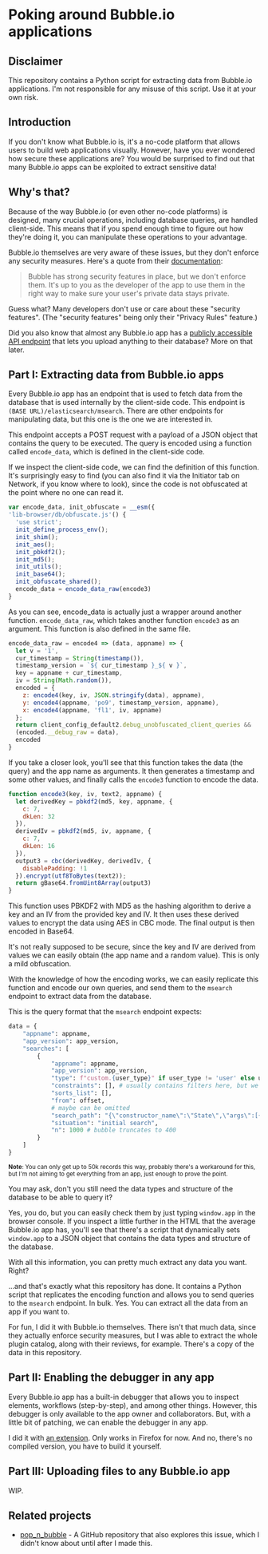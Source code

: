 # Poking around Bubble.io applications

## Disclaimer

This repository contains a Python script for extracting data from Bubble.io applications. I'm not responsible for any misuse of this script. Use it at your own risk.

## Introduction

If you don't know what Bubble.io is, it's a no-code platform that allows users to build web applications visually. However, have you ever wondered how secure these applications are? You would be surprised to find out that many Bubble.io apps can be exploited to extract sensitive data!

## Why's that?

Because of the way Bubble.io (or even other no-code platforms) is designed, many crucial operations, including database queries, are handled client-side. This means that if you spend enough time to figure out how they're doing it, you can manipulate these operations to your advantage.

Bubble.io themselves are very aware of these issues, but they don't enforce any security measures. Here's a quote from their [documentation](https://manual.bubble.io/help-guides/data/the-database/protecting-data-with-privacy-rules):

> Bubble has strong security features in place, but we don't enforce them. It's up to you as the developer of the app to use them in the right way to make sure your user's private data stays private.

Guess what? Many developers don't use or care about these "security features". (The "security features" being only their "Privacy Rules" feature.)

Did you also know that almost any Bubble.io app has a [publicly accessible API endpoint](https://forum.bubble.io/t/easy-file-upload-to-bubble-using-api-fileupload/323804) that lets you upload anything to their database? More on that later.

## Part I: Extracting data from Bubble.io apps

Every Bubble.io app has an endpoint that is used to fetch data from the database that is used internally by the client-side code. This endpoint is `(BASE URL)/elasticsearch/msearch`. There are other endpoints for manipulating data, but this one is the one we are interested in.

This endpoint accepts a POST request with a payload of a JSON object that contains the query to be executed. The query is encoded using a function called `encode_data`, which is defined in the client-side code.

If we inspect the client-side code, we can find the definition of this function. It's surprisingly easy to find (you can also find it via the Initiator tab on Network, if you know where to look), since the code is not obfuscated at the point where no one can read it.

```javascript
var encode_data, init_obfuscate = __esm({
'lib-browser/db/obfuscate.js'() {
  'use strict';
  init_define_process_env();
  init_shim();
  init_aes();
  init_pbkdf2();
  init_md5();
  init_utils();
  init_base64();
  init_obfuscate_shared();
  encode_data = encode_data_raw(encode3)
}
```

As you can see, encode_data is actually just a wrapper around another function. `encode_data_raw`, which takes another function `encode3` as an argument. This function is also defined in the same file.

```javascript
encode_data_raw = encode4 => (data, appname) => {
  let v = '1',
  cur_timestamp = String(timestamp()),
  timestamp_version = `${ cur_timestamp }_${ v }`,
  key = appname + cur_timestamp,
  iv = String(Math.random()),
  encoded = {
    z: encode4(key, iv, JSON.stringify(data), appname),
    y: encode4(appname, 'po9', timestamp_version, appname),
    x: encode4(appname, 'fl1', iv, appname)
  };
  return client_config_default2.debug_unobfuscated_client_queries &&
  (encoded.__debug_raw = data),
  encoded
}
```

If you take a closer look, you'll see that this function takes the data (the query) and the app name as arguments. It then generates a timestamp and some other values, and finally calls the `encode3` function to encode the data.

```javascript
function encode3(key, iv, text2, appname) {
  let derivedKey = pbkdf2(md5, key, appname, {
    c: 7,
    dkLen: 32
  }),
  derivedIv = pbkdf2(md5, iv, appname, {
    c: 7,
    dkLen: 16
  }),
  output3 = cbc(derivedKey, derivedIv, {
    disablePadding: !1
  }).encrypt(utf8ToBytes(text2));
  return gBase64.fromUint8Array(output3)
}
```

This function uses PBKDF2 with MD5 as the hashing algorithm to derive a key and an IV from the provided key and IV. It then uses these derived values to encrypt the data using AES in CBC mode. The final output is then encoded in Base64.

It's not really supposed to be secure, since the key and IV are derived from values we can easily obtain (the app name and a random value). This is only a mild obfuscation.

With the knowledge of how the encoding works, we can easily replicate this function and encode our own queries, and send them to the `msearch` endpoint to extract data from the database.

This is the query format that the `msearch` endpoint expects:

```python
data = {
    "appname": appname,
    "app_version": app_version,
    "searches": [
        {
            "appname": appname,
            "app_version": app_version,
            "type": f"custom.{user_type}" if user_type != 'user' else user_type,
            "constraints": [], # usually contains filters here, but we're ommitting it to get all the data
            "sorts_list": [],
            "from": offset,
            # maybe can be omitted
            "search_path": "{\"constructor_name\":\"State\",\"args\":[{\"type\":\"json\",\"value\":\"%p3.bTGbC.%el.cnvDO2.%el.cntLz1.%el.cntRQ.%el.cntTS.%el.cntNC1.%s.0\"}]}",
            "situation": "initial search",
            "n": 1000 # bubble truncates to 400
        }
    ]
}
```

<sub>**Note**: You can only get up to 50k records this way, probably there's a workaround for this, but I'm not aiming to get everything from an app, just enough to prove the point.</sub>

You may ask, don't you still need the data types and structure of the database to be able to query it?

Yes, you do, but you can easily check them by just typing `window.app` in the browser console. If you inspect a little further in the HTML that the average Bubble.io app has, you'll see that there's a script that dynamically sets `window.app` to a JSON object that contains the data types and structure of the database.

With all this information, you can pretty much extract any data you want. Right?

...and that's exactly what this repository has done. It contains a Python script that replicates the encoding function and allows you to send queries to the `msearch` endpoint. In bulk. Yes. You can extract all the data from an app if you want to.

For fun, I did it with Bubble.io themselves. There isn't that much data, since they actually enforce security measures, but I was able to extract the whole plugin catalog, along with their reviews, for example. There's a copy of the data in this repository.

## Part II: Enabling the debugger in any app

Every Bubble.io app has a built-in debugger that allows you to inspect elements, workflows (step-by-step), and among other things. However, this debugger is only available to the app owner and collaborators. But, with a little bit of patching, we can enable the debugger in any app.

I did it with [an extension](https://github.com/Nightdavisao/bubblepwn). Only works in Firefox for now. And no, there's no compiled version, you have to build it yourself.

## Part III: Uploading files to any Bubble.io app

WIP.

## Related projects

* [pop_n_bubble](https://github.com/demon-i386/pop_n_bubble) - A GitHub repository that also explores this issue, which I didn't know about until after I made this.
